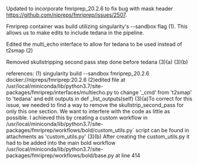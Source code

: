 Updated to incorporate fmriprep_20.2.6 to fix bug with mask header https://github.com/nipreps/fmriprep/issues/2507. 

Fmriprep container was build utilizing singularity's --sandbox flag (1). This allows us to make edits to include tedana in the pipeline.

Edited the multi_echo interface to allow for tedana to be used instead of t2smap (2)

Removed skullstripping second pass step done before tedana (3)(a) (3)(b)



references:
(1) singularity build --sandbox fmriprep_20.2.6 docker://nipreps/fmriprep:20.2.6
(2)edited file at /usr/local/miniconda/lib/python3.7/site-packages/fmriprep/interfaces/multiecho.py to change '_cmd' from 't2smap' to 'tedana' and edit outputs in def _list_outputs(self) 
(3)(a)To correct for this issue, we needed to find a way to remove the skullstrip_second_pass for only this one section.  We want to interfere with the code as little as possible.  I achieved this by creating a custom workflow in /usr/local/miniconda/lib/python3.7/site-packages/fmriprep/workflows/bold/custom_utils.py` script can be found in attachments as 'custom_utils.py'
(3)(b) After creating the custom_utils.py it had to be added into the main bold workflow /usr/local/miniconda/lib/python3.7/site-packages/fmriprep/workflows/bold/base.py at line 414

